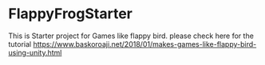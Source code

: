 # FlappyFrogStarter
This is Starter project for Games like flappy bird. please check here for the tutorial https://www.baskoroaji.net/2018/01/makes-games-like-flappy-bird-using-unity.html
